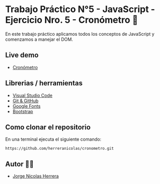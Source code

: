 # Trabajo Práctico N°5 - JavaScript - Ejercicio Nro. 5 - Cronómetro 🚀

En este trabajo práctico aplicamos todos los conceptos de JavaScript y comenzamos a manejar el DOM.

## Live demo

- [Cronómetro](https://herreranicolas.github.io/cronometro/)

## Librerias / herramientas 

- [Visual Studio Code](https://code.visualstudio.com/)
- [Git & GitHub](https://github.com/) 
- [Google Fonts](https://fonts.google.com/)
- [Bootstrap](https://getbootstrap.com/)

##  Como clonar el repositorio
En una terminal ejecuta el siguiente comando: 

```
https://github.com/herreranicolas/cronometro.git
```

## Autor 👨‍💻

- [Jorge Nicolas Herrera](https://www.linkedin.com/in/nicolasherrera95/) 